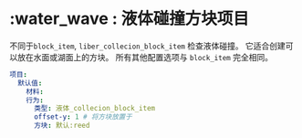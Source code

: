 # :water_wave : 液体碰撞方块项目

不同于`block_item`, `liber_collecion_block_item` 检查液体碰撞。 它适合创建可以放在水面或湖面上的方块。 所有其他配置选项与 `block_item` 完全相同。

```yaml
项目:
  默认值:
    材料:
    行为:
      类型: 液体_collecion_block_item
      offset-y: 1 # 将方块放置于
      方块: 默认:reed
```

